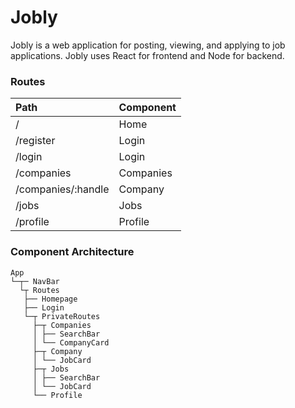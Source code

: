 # Jobly
Jobly is a web application for posting, viewing, and applying to job applications.
Jobly uses React for frontend and Node for backend.


### Routes
|Path | Component |
| :--- | :--- |
| / | Home  |
| /register  | Login  |
| /login  | Login  |
| /companies  | Companies  |
| /companies/:handle  | Company  |
| /jobs  | Jobs |
| /profile | Profile  |


### Component Architecture
```
App
└─┬─ NavBar
  └┬ Routes
   ├── Homepage
   ├── Login
   └─┬ PrivateRoutes 
     ├─┬ Companies
     │ ├── SearchBar
     │ └── CompanyCard 
     ├─┬ Company
     │ └── JobCard 
     ├─┬ Jobs
     │ ├── SearchBar
     │ └── JobCard
     └── Profile
```
